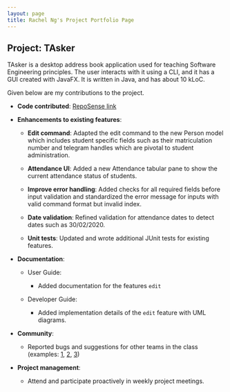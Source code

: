 ```yaml
---
layout: page
title: Rachel Ng's Project Portfolio Page
---
```


## Project: TAsker

TAsker is a desktop address book application used for teaching Software Engineering principles. The user interacts with it using a CLI, and it has a GUI created with JavaFX. It is written in Java, and has about 10 kLoC.

Given below are my contributions to the project.

- **Code contributed**: [RepoSense link](https://nus-cs2103-ay2021s1.github.io/tp-dashboard/#breakdown=true&search=&sort=totalCommits&sortWithin=title&since=2020-08-14&timeframe=commit&mergegroup=&groupSelect=groupByRepos&checkedFileTypes=docs~functional-code~test-code~other&tabOpen=true&tabType=authorship&tabAuthor=rnmy&tabRepo=AY2021S1-CS2103T-F11-1%2Ftp%5Bmaster%5D&authorshipIsMergeGroup=false&authorshipFileTypes=docs~functional-code~test-code)

- **Enhancements to existing features**:
    
    - **Edit command**: Adapted the edit command to the new Person model which includes student specific fields such as their matriculation number and telegram handles which are pivotal to student administration.
          
    - **Attendance UI**: Added a new Attendance tabular pane to show the current attendance status of students.
    
    - **Improve error handling**: Added checks for all required fields before input validation and standardized the error message for inputs with valid command format but invalid index.
    
    - **Date validation**: Refined validation for attendance dates to detect dates such as 30/02/2020. 

    - **Unit tests**: Updated and wrote additional JUnit tests for existing features.

- **Documentation**:
  
    - User Guide:
    
        - Added documentation for the features `edit` 
    
    - Developer Guide:
    
        - Added implementation details of the `edit` feature with UML diagrams.

- **Community**:

    - Reported bugs and suggestions for other teams in the class (examples: [1](https://github.com/AY2021S1-CS2103T-W17-4/tp/issues/205), [2](https://github.com/AY2021S1-CS2103T-W17-4/tp/issues/206), [3](https://github.com/AY2021S1-CS2103T-W17-4/tp/issues/207))
  
- **Project management**:

    - Attend and participate proactively in weekly project meetings.






